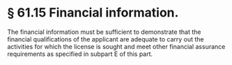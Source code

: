 # § 61.15   Financial information.

The financial information must be sufficient to demonstrate that the financial qualifications of the applicant are adequate to carry out the activities for which the license is sought and meet other financial assurance requirements as specified in subpart E of this part.




